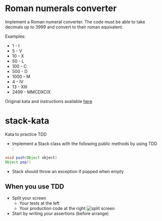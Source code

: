 # Roman numerals converter
Implement a Roman numeral converter. 
The code must be able to take decimals up to 3999 and convert to their roman equivalent.

Examples:
- 1 - I
- 5    - V
- 10   - X
- 50   - L
- 100  - C
- 500  - D
- 1000 - M
- 4 - IV
- 13 - XIII
- 2499 - MMCDXCIX

Original kata and instructions available [here](https://www.codurance.com/katalyst/roman-numerals)

# stack-kata
Kata to practice TDD

* Implement a Stack class with the following public methods by  using TDD :

```java
void push(Object object)
Object pop()
````

* Stack should throw an exception if popped when empty

## When you use TDD
* Split your screen
   * Your tests at the left
   * Your production code at the right
![split screen](https://gblobscdn.gitbook.com/assets%2F-MAffO8xa1ZWmgZvfeK2%2F-MRj1Q75EFxAi0Bf9BK6%2F-MRjCok7eTqUogUY0R8K%2Fimage.png?alt=media&token=22654878-1d8e-4270-837a-60f16bac2b12)
* Start by writing your assertions (before arrange)
